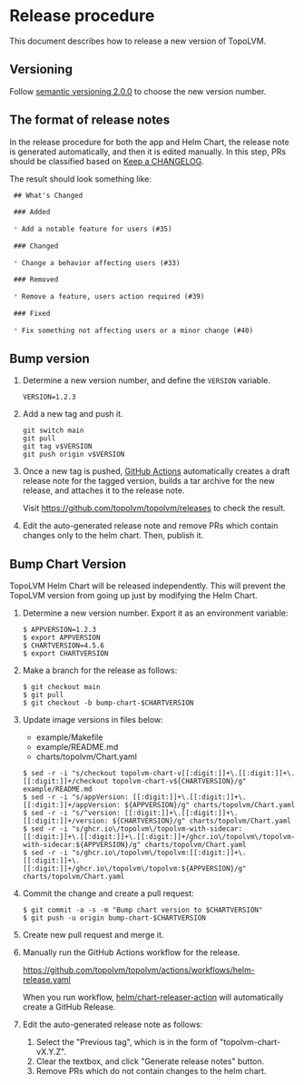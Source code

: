 Release procedure
=================

This document describes how to release a new version of TopoLVM.

Versioning
----------

Follow [semantic versioning 2.0.0][semver] to choose the new version number.

The format of release notes
---------------------------

In the release procedure for both the app and Helm Chart, the release note is generated automatically,
and then it is edited manually. In this step, PRs should be classified based on [Keep a CHANGELOG](https://keepachangelog.com/en/1.1.0/).

The result should look something like:

```markdown
 ## What's Changed
 
 ### Added
 
 * Add a notable feature for users (#35)
 
 ### Changed
 
 * Change a behavior affecting users (#33)
 
 ### Removed
 
 * Remove a feature, users action required (#39)
 
 ### Fixed
 
 * Fix something not affecting users or a minor change (#40)
 ```

Bump version
------------

1. Determine a new version number, and define the `VERSION` variable.

    ```console
    VERSION=1.2.3
    ```

2. Add a new tag and push it.

    ```console
    git switch main
    git pull
    git tag v$VERSION
    git push origin v$VERSION
    ```

3. Once a new tag is pushed, [GitHub Actions][] automatically
   creates a draft release note for the tagged version,
   builds a tar archive for the new release,
   and attaches it to the release note.
   
   Visit https://github.com/topolvm/topolvm/releases to check
   the result. 

4. Edit the auto-generated release note
   and remove PRs which contain changes only to the helm chart.
   Then, publish it.

Bump Chart Version
------------------

TopoLVM Helm Chart will be released independently.
This will prevent the TopoLVM version from going up just by modifying the Helm Chart.

1. Determine a new version number.  Export it as an environment variable:

    ```console
    $ APPVERSION=1.2.3
    $ export APPVERSION
    $ CHARTVERSION=4.5.6
    $ export CHARTVERSION
    ```

2. Make a branch for the release as follows:

    ```console
    $ git checkout main
    $ git pull
    $ git checkout -b bump-chart-$CHARTVERSION
    ```

3. Update image versions in files below:
   - example/Makefile
   - example/README.md
   - charts/topolvm/Chart.yaml
    ```console
    $ sed -r -i "s/checkout topolvm-chart-v[[:digit:]]+\.[[:digit:]]+\.[[:digit:]]+/checkout topolvm-chart-v${CHARTVERSION}/g" example/README.md
    $ sed -r -i "s/appVersion: [[:digit:]]+\.[[:digit:]]+\.[[:digit:]]+/appVersion: ${APPVERSION}/g" charts/topolvm/Chart.yaml
    $ sed -r -i "s/^version: [[:digit:]]+\.[[:digit:]]+\.[[:digit:]]+/version: ${CHARTVERSION}/g" charts/topolvm/Chart.yaml
    $ sed -r -i "s/ghcr.io\/topolvm\/topolvm-with-sidecar:[[:digit:]]+\.[[:digit:]]+\.[[:digit:]]+/ghcr.io\/topolvm\/topolvm-with-sidecar:${APPVERSION}/g" charts/topolvm/Chart.yaml
    $ sed -r -i "s/ghcr.io\/topolvm\/topolvm:[[:digit:]]+\.[[:digit:]]+\.[[:digit:]]+/ghcr.io\/topolvm\/topolvm:${APPVERSION}/g" charts/topolvm/Chart.yaml
    ```

4. Commit the change and create a pull request:

    ```console
    $ git commit -a -s -m "Bump chart version to $CHARTVERSION"
    $ git push -u origin bump-chart-$CHARTVERSION
    ```

5. Create new pull request and merge it.

6. Manually run the GitHub Actions workflow for the release.

   https://github.com/topolvm/topolvm/actions/workflows/helm-release.yaml

   When you run workflow, [helm/chart-releaser-action](https://github.com/helm/chart-releaser-action) will automatically create a GitHub Release.

7. Edit the auto-generated release note as follows:
   1. Select the "Previous tag", which is in the form of "topolvm-chart-vX.Y.Z".
   2. Clear the textbox, and click "Generate release notes" button.
   3. Remove PRs which do not contain changes to the helm chart.

[semver]: https://semver.org/spec/v2.0.0.html
[example]: https://github.com/cybozu-go/etcdpasswd/commit/77d95384ac6c97e7f48281eaf23cb94f68867f79
[GitHub Actions]: https://github.com/topolvm/topolvm/actions

